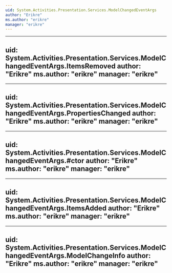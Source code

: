 ```yaml
---
uid: System.Activities.Presentation.Services.ModelChangedEventArgs
author: "Erikre"
ms.author: "erikre"
manager: "erikre"
---
```


---
uid: System.Activities.Presentation.Services.ModelChangedEventArgs.ItemsRemoved
author: "Erikre"
ms.author: "erikre"
manager: "erikre"
---

---
uid: System.Activities.Presentation.Services.ModelChangedEventArgs.PropertiesChanged
author: "Erikre"
ms.author: "erikre"
manager: "erikre"
---

---
uid: System.Activities.Presentation.Services.ModelChangedEventArgs.#ctor
author: "Erikre"
ms.author: "erikre"
manager: "erikre"
---

---
uid: System.Activities.Presentation.Services.ModelChangedEventArgs.ItemsAdded
author: "Erikre"
ms.author: "erikre"
manager: "erikre"
---

---
uid: System.Activities.Presentation.Services.ModelChangedEventArgs.ModelChangeInfo
author: "Erikre"
ms.author: "erikre"
manager: "erikre"
---
